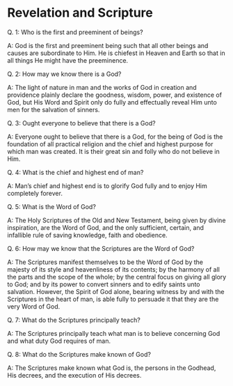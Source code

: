 # Revelation and Scripture

Q. 1: Who is the first and preeminent of beings?

A: God is the first and preeminent being such that all other beings and causes are subordinate to Him. He is chiefest in Heaven and Earth so that in all things He might have the preeminence.

Q. 2: How may we know there is a God?

A: The light of nature in man and the works of God in creation and providence plainly declare the goodness, wisdom, power, and existence of God, but His Word and Spirit only do fully and effectually reveal Him unto men for the salvation of sinners.

Q. 3: Ought everyone to believe that there is a God?

A: Everyone ought to believe that there is a God, for the being of God is the foundation of all practical religion and the chief and highest purpose for which man was created. It is their great sin and folly who do not believe in Him.

Q. 4: What is the chief and highest end of man?

A: Man’s chief and highest end is to glorify God fully and to enjoy Him completely forever.

Q. 5: What is the Word of God?

A: The Holy Scriptures of the Old and New Testament, being given by divine inspiration, are the Word of God, and the only sufficient, certain, and infallible rule of saving knowledge, faith and obedience.

Q. 6: How may we know that the Scriptures are the Word of God?

A: The Scriptures manifest themselves to be the Word of God by the majesty of its style and heavenliness of its contents; by the harmony of all the parts and the scope of the whole; by the central focus on giving all glory to God; and by its power to convert sinners and to edify saints unto salvation. However, the Spirit of God alone, bearing witness by and with the Scriptures in the heart of man, is able fully to persuade it that they are the very Word of God.

Q. 7: What do the Scriptures principally teach?

A: The Scriptures principally teach what man is to believe concerning God and what duty God requires of man.

Q. 8: What do the Scriptures make known of God?

A: The Scriptures make known what God is, the persons in the Godhead, His decrees, and the execution of His decrees.
